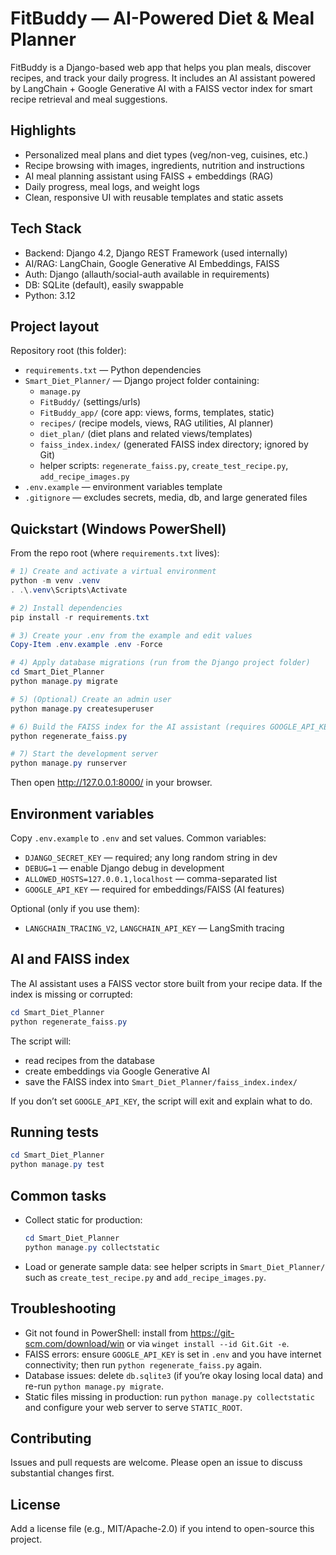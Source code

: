 # FitBuddy — AI-Powered Diet & Meal Planner

FitBuddy is a Django-based web app that helps you plan meals, discover recipes, and track your daily progress. It includes an AI assistant powered by LangChain + Google Generative AI with a FAISS vector index for smart recipe retrieval and meal suggestions.


## Highlights

- Personalized meal plans and diet types (veg/non-veg, cuisines, etc.)
- Recipe browsing with images, ingredients, nutrition and instructions
- AI meal planning assistant using FAISS + embeddings (RAG)
- Daily progress, meal logs, and weight logs
- Clean, responsive UI with reusable templates and static assets


## Tech Stack

- Backend: Django 4.2, Django REST Framework (used internally)
- AI/RAG: LangChain, Google Generative AI Embeddings, FAISS
- Auth: Django (allauth/social-auth available in requirements)
- DB: SQLite (default), easily swappable
- Python: 3.12


## Project layout

Repository root (this folder):

- `requirements.txt` — Python dependencies
- `Smart_Diet_Planner/` — Django project folder containing:
	- `manage.py`
	- `FitBuddy/` (settings/urls)
	- `FitBuddy_app/` (core app: views, forms, templates, static)
	- `recipes/` (recipe models, views, RAG utilities, AI planner)
	- `diet_plan/` (diet plans and related views/templates)
	- `faiss_index.index/` (generated FAISS index directory; ignored by Git)
	- helper scripts: `regenerate_faiss.py`, `create_test_recipe.py`, `add_recipe_images.py`
- `.env.example` — environment variables template
- `.gitignore` — excludes secrets, media, db, and large generated files


## Quickstart (Windows PowerShell)

From the repo root (where `requirements.txt` lives):

```powershell
# 1) Create and activate a virtual environment
python -m venv .venv
. .\.venv\Scripts\Activate

# 2) Install dependencies
pip install -r requirements.txt

# 3) Create your .env from the example and edit values
Copy-Item .env.example .env -Force

# 4) Apply database migrations (run from the Django project folder)
cd Smart_Diet_Planner
python manage.py migrate

# 5) (Optional) Create an admin user
python manage.py createsuperuser

# 6) Build the FAISS index for the AI assistant (requires GOOGLE_API_KEY)
python regenerate_faiss.py

# 7) Start the development server
python manage.py runserver
```

Then open http://127.0.0.1:8000/ in your browser.


## Environment variables

Copy `.env.example` to `.env` and set values. Common variables:

- `DJANGO_SECRET_KEY` — required; any long random string in dev
- `DEBUG=1` — enable Django debug in development
- `ALLOWED_HOSTS=127.0.0.1,localhost` — comma-separated list
- `GOOGLE_API_KEY` — required for embeddings/FAISS (AI features)

Optional (only if you use them):
- `LANGCHAIN_TRACING_V2`, `LANGCHAIN_API_KEY` — LangSmith tracing


## AI and FAISS index

The AI assistant uses a FAISS vector store built from your recipe data. If the index is missing or corrupted:

```powershell
cd Smart_Diet_Planner
python regenerate_faiss.py
```

The script will:
- read recipes from the database
- create embeddings via Google Generative AI
- save the FAISS index into `Smart_Diet_Planner/faiss_index.index/`

If you don’t set `GOOGLE_API_KEY`, the script will exit and explain what to do.


## Running tests

```powershell
cd Smart_Diet_Planner
python manage.py test
```


## Common tasks

- Collect static for production:
	```powershell
	cd Smart_Diet_Planner
	python manage.py collectstatic
	```

- Load or generate sample data: see helper scripts in `Smart_Diet_Planner/` such as `create_test_recipe.py` and `add_recipe_images.py`.


## Troubleshooting

- Git not found in PowerShell: install from https://git-scm.com/download/win or via `winget install --id Git.Git -e`.
- FAISS errors: ensure `GOOGLE_API_KEY` is set in `.env` and you have internet connectivity; then run `python regenerate_faiss.py` again.
- Database issues: delete `db.sqlite3` (if you’re okay losing local data) and re-run `python manage.py migrate`.
- Static files missing in production: run `python manage.py collectstatic` and configure your web server to serve `STATIC_ROOT`.


## Contributing

Issues and pull requests are welcome. Please open an issue to discuss substantial changes first.


## License

Add a license file (e.g., MIT/Apache-2.0) if you intend to open-source this project.
